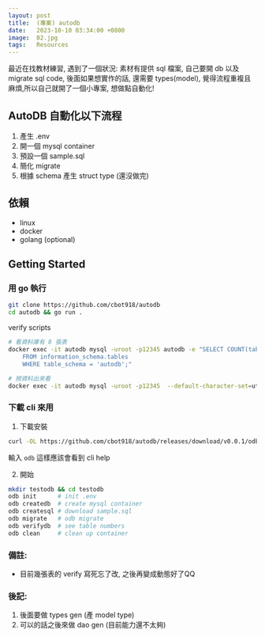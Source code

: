 ```yaml
---
layout: post
title:  (專案) autodb
date:   2023-10-10 03:34:00 +0800
image:  02.jpg
tags:   Resources
---
```


最近在找教材練習, 遇到了一個狀況: 素材有提供 sql 檔案, 自己要開 db 以及 migrate sql code, 後面如果想實作的話, 還需要 types(model), 覺得流程重複且麻煩,所以自己就開了一個小專案, 想做點自動化!

## AutoDB 自動化以下流程
1. 產生 .env
2. 開一個 mysql container
3. 預設一個 sample.sql
4. 簡化 migrate
5. 根據 schema 產生 struct type (還沒做完)

## 依賴
- linux
- docker
- golang (optional)

## Getting Started
### 用 go 執行
```bash
git clone https://github.com/cbot918/autodb
cd autodb && go run .
```
verify scripts
```bash
# 看資料庫有 8 張表
docker exec -it autodb mysql -uroot -p12345 autodb -e "SELECT COUNT(table_name)
	FROM information_schema.tables
	WHERE table_schema = 'autodb';"
```
```bash
# 撈資料出來看
docker exec -it autodb mysql -uroot -p12345  --default-character-set=utf8 autodb -e "SELECT * FROM t_goods;"
```

### 下載 cli 來用
1. 下載安裝
```bash
curl -OL https://github.com/cbot918/autodb/releases/download/v0.0.1/odb && sudo chmod +x odb && sudo mv odb /usr/local/bin
```
輸入 `odb` 這樣應該會看到 cli help

2. 開始
```bash
mkdir testodb && cd testodb
odb init      # init .env
odb createdb  # create mysql container
odb createsql # download sample.sql
odb migrate   # odb migrate
odb verifydb  # see table numbers
odb clean     # clean up container
```


### 備註: 
- 目前幾張表的 verify 寫死忘了改, 之後再變成動態好了QQ

### 後記: 
1. 後面要做 types gen (產 model type)
2. 可以的話之後來做 dao gen (目前能力還不太夠)